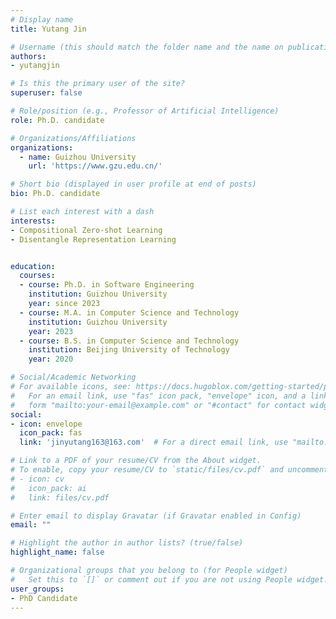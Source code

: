```yaml
---
# Display name
title: Yutang Jin

# Username (this should match the folder name and the name on publications)
authors:
- yutangjin

# Is this the primary user of the site?
superuser: false

# Role/position (e.g., Professor of Artificial Intelligence)
role: Ph.D. candidate

# Organizations/Affiliations
organizations:
  - name: Guizhou University
    url: 'https://www.gzu.edu.cn/'

# Short bio (displayed in user profile at end of posts)
bio: Ph.D. candidate

# List each interest with a dash
interests:
- Compositional Zero-shot Learning
- Disentangle Representation Learning


education:
  courses:
  - course: Ph.D. in Software Engineering
    institution: Guizhou University
    year: since 2023
  - course: M.A. in Computer Science and Technology
    institution: Guizhou University
    year: 2023
  - course: B.S. in Computer Science and Technology
    institution: Beijing University of Technology
    year: 2020

# Social/Academic Networking
# For available icons, see: https://docs.hugoblox.com/getting-started/page-builder/#icons
#   For an email link, use "fas" icon pack, "envelope" icon, and a link in the
#   form "mailto:your-email@example.com" or "#contact" for contact widget.
social:
- icon: envelope
  icon_pack: fas
  link: 'jinyutang163@163.com'  # For a direct email link, use "mailto:test@example.org".

# Link to a PDF of your resume/CV from the About widget.
# To enable, copy your resume/CV to `static/files/cv.pdf` and uncomment the lines below.
# - icon: cv
#   icon_pack: ai
#   link: files/cv.pdf

# Enter email to display Gravatar (if Gravatar enabled in Config)
email: ""

# Highlight the author in author lists? (true/false)
highlight_name: false

# Organizational groups that you belong to (for People widget)
#   Set this to `[]` or comment out if you are not using People widget.
user_groups:
- PhD Candidate
---
```

